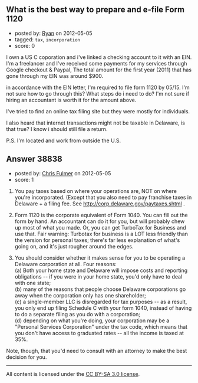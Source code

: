 ## What is the best way to prepare and e-file Form 1120

- posted by: [Ryan](https://stackexchange.com/users/-1/11330-ryan) on 2012-05-05
- tagged: `tax`, `incorporation`
- score: 0

I own a US C coporation and i've linked a checking account to it with an EIN. I'm a freelancer and I've received some payments for my services through Google checkout & Paypal, The total amount for the first year (2011) that has gone through my EIN was around $900.

in accordance with the EIN letter, I'm required to file form 1120 by 05/15. I'm not sure how to go through this? What steps do i need to do? I'm not sure if hiring an accountant is worth it for the amount above.

I've tried to find an online tax filing site but they were mostly for individuals.

I also heard that internet transactions might not be taxable in Delaware, is that true? I know i should still file a return.

P.S. I'm located and work from outside the U.S.


## Answer 38838

- posted by: [Chris Fulmer](https://stackexchange.com/users/-1/17026-chris-fulmer) on 2012-05-05
- score: 1

1. You pay taxes based on where your operations are, NOT on where you're incorporated.  (Except that you also need to pay franchise taxes in Delaware + a filing fee.  See http://corp.delaware.gov/paytaxes.shtml .

2.  Form 1120 is the corporate equivalent of Form 1040.  You can fill out the form by hand.  An accountant can do it for you, but will probably chew up most of what you made.  Or, you can get TurboTax for Business and use that.  Fair warning: Turbotax for business is a LOT less friendly than the version for personal taxes; there's far less explanation of what's going on, and it's just rougher around the edges.

3.  You should consider whether it makes sense for you to be operating a Delaware corporation at all.  Four reasons:  
     (a) Both your home state and Delaware will impose costs and reporting obligations -- if you were in your home state, you'd only have to deal with one state;   
     (b) many of the reasons that people choose Delaware corporations go away when the corporation only has one shareholder;   
     (c) a single-member LLC is disregarded for tax purposes -- as a result, you only end up filing Schedule C with your form 1040, instead of having to do a separate filing as you do with a corporation;   
    (d) depending on what you're doing, your corporation may be a "Personal Services Corporation" under the tax code, which means that you don't have access to graduated rates -- all the income is taxed at 35%.

Note, though, that you'd need to consult with an attorney to make the best decision for you.



---

All content is licensed under the [CC BY-SA 3.0 license](https://creativecommons.org/licenses/by-sa/3.0/).
